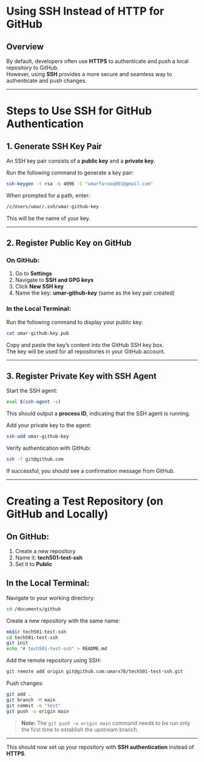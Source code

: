 # Using SSH Instead of HTTP for GitHub

## Overview
By default, developers often use **HTTPS** to authenticate and push a local repository to GitHub.  
However, using **SSH** provides a more secure and seamless way to authenticate and push changes.

---

# Steps to Use SSH for GitHub Authentication  

## 1. Generate SSH Key Pair  
An SSH key pair consists of a **public key** and a **private key**.  

Run the following command to generate a key pair:  

```sh
ssh-keygen -t rsa -b 4096 -C "umarfarooq001@gmail.com"
```

When prompted for a path, enter:  

```sh
/c/Users/umar/.ssh/umar-github-key
```

This will be the name of your key.

---

## 2. Register Public Key on GitHub  

### **On GitHub:**
1. Go to **Settings**  
2. Navigate to **SSH and GPG keys**  
3. Click **New SSH key**  
4. Name the key: **umar-github-key** (same as the key pair created)  

### **In the Local Terminal:**
Run the following command to display your public key:  

```sh
cat umar-github-key.pub
```

Copy and paste the key’s content into the GitHub SSH key box.  
The key will be used for all repositories in your GitHub account.  

---

## 3. Register Private Key with SSH Agent  

Start the SSH agent:  

```sh
eval $(ssh-agent -s)
```

This should output a **process ID**, indicating that the SSH agent is running.  

Add your private key to the agent:  

```sh
ssh-add umar-github-key
```

Verify authentication with GitHub:  

```sh
ssh -T git@github.com
```

If successful, you should see a confirmation message from GitHub.

---

# Creating a Test Repository (on GitHub and Locally)  

## **On GitHub:**
1. Create a new repository  
2. Name it: **tech501-test-ssh**  
3. Set it to **Public**  

## **In the Local Terminal:**  
Navigate to your working directory:  

```sh
cd /documents/github
```

Create a new repository with the same name:  

```sh
mkdir tech501-test-ssh
cd tech501-test-ssh
git init
echo "# tech501-test-ssh" > README.md
```

Add the remote repository using SSH:  

```sh
git remote add origin git@github.com:umarx78/tech501-test-ssh.git
```

Push changes:  

```sh
git add .
git branch -M main
git commit -m "test"
git push -u origin main
```

> **Note:** The `git push -u origin main` command needs to be run only the first time to establish the upstream branch.

---

This should now set up your repository with **SSH authentication** instead of **HTTPS**. 